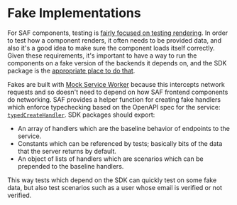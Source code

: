 # Fake Implementations

For SAF components, testing is [fairly focused on testing rendering](../../vue/docs/04-testing.md#testing-interactions). In order to test how a component renders, it often needs to be provided data, and also it's a good idea to make sure the component loads itself correctly. Given these requirements, it's important to have a way to run the components on a fake version of the backends it depends on, and the SDK package is the [appropriate place to do that](../../best-practices.md#ownership-of-mocks-fakes-shims).

Fakes are built with [Mock Service Worker](https://mswjs.io/) because this intercepts network requests and so doesn't need to depend on how SAF frontend components do networking. SAF provides a helper function for creating fake handlers which enforce typechecking based on the OpenAPI spec for the service: [`typedCreateHandler`](./ref/@saflib/sdk/testing/functions/typedCreateHandler.md). SDK packages should export:

- An array of handlers which are the baseline behavior of endpoints to the service.
- Constants which can be referenced by tests; basically bits of the data that the server returns by default.
- An object of lists of handlers which are scenarios which can be prepended to the baseline handlers.

This way tests which depend on the SDK can quickly test on some fake data, but also test scenarios such as a user whose email is verified or not verified.

